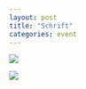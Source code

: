 ```yaml
---
layout: post
title: "Schrift"
categories: event
---
```

![](https://pics.livejournal.com/quillcraft/pic/000qttr1)

![](https://pics.livejournal.com/quillcraft/pic/000qw1a6)

